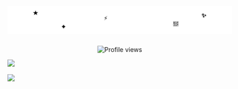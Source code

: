 <h1 align="center">
  <img src="name.svg" alt="FredZn1"/>
</h1>

<p align="center">
  <img src="https://komarev.com/ghpvc/?username=FredZn1&label=Profile%20views&color=0e75b6&style=flat" alt="Profile views" />
</p>

<a href="https://t.me/FredZn1">
  <img width="32px" src="https://upload.wikimedia.org/wikipedia/commons/8/82/Telegram_logo.svg">
</a>
</br><a href="https://t.me/FredZn1">
 

![](https://github-profile-trophy.vercel.app/?username=Fredzn1&theme=radical&no-frame=false&no-bg=false&margin-w=4)
